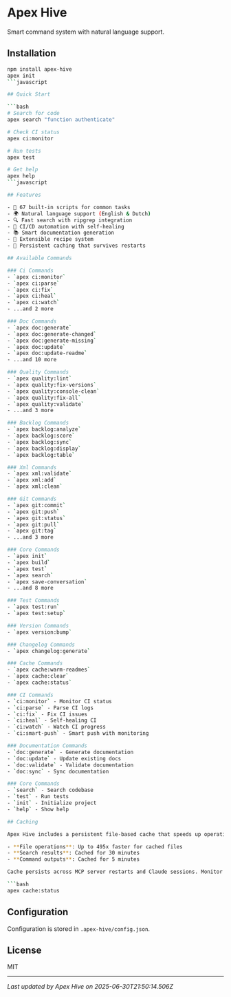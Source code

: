 # Apex Hive

Smart command system with natural language support.

## Installation

```bash
npm install apex-hive
apex init
```javascript

## Quick Start

```bash
# Search for code
apex search "function authenticate"

# Check CI status
apex ci:monitor

# Run tests
apex test

# Get help
apex help
```javascript

## Features

- 🚀 67 built-in scripts for common tasks
- 🌍 Natural language support (English & Dutch)
- 🔍 Fast search with ripgrep integration
- 🤖 CI/CD automation with self-healing
- 📚 Smart documentation generation
- 🔧 Extensible recipe system
- 💾 Persistent caching that survives restarts

## Available Commands

### Ci Commands
- `apex ci:monitor`
- `apex ci:parse`
- `apex ci:fix`
- `apex ci:heal`
- `apex ci:watch`
- ...and 2 more

### Doc Commands
- `apex doc:generate`
- `apex doc:generate-changed`
- `apex doc:generate-missing`
- `apex doc:update`
- `apex doc:update-readme`
- ...and 10 more

### Quality Commands
- `apex quality:lint`
- `apex quality:fix-versions`
- `apex quality:console-clean`
- `apex quality:fix-all`
- `apex quality:validate`
- ...and 3 more

### Backlog Commands
- `apex backlog:analyze`
- `apex backlog:score`
- `apex backlog:sync`
- `apex backlog:display`
- `apex backlog:table`

### Xml Commands
- `apex xml:validate`
- `apex xml:add`
- `apex xml:clean`

### Git Commands
- `apex git:commit`
- `apex git:push`
- `apex git:status`
- `apex git:pull`
- `apex git:tag`
- ...and 3 more

### Core Commands
- `apex init`
- `apex build`
- `apex test`
- `apex search`
- `apex save-conversation`
- ...and 8 more

### Test Commands
- `apex test:run`
- `apex test:setup`

### Version Commands
- `apex version:bump`

### Changelog Commands
- `apex changelog:generate`

### Cache Commands
- `apex cache:warm-readmes`
- `apex cache:clear`
- `apex cache:status`

### CI Commands
- `ci:monitor` - Monitor CI status
- `ci:parse` - Parse CI logs
- `ci:fix` - Fix CI issues
- `ci:heal` - Self-healing CI
- `ci:watch` - Watch CI progress
- `ci:smart-push` - Smart push with monitoring

### Documentation Commands
- `doc:generate` - Generate documentation
- `doc:update` - Update existing docs
- `doc:validate` - Validate documentation
- `doc:sync` - Sync documentation

### Core Commands
- `search` - Search codebase
- `test` - Run tests
- `init` - Initialize project
- `help` - Show help

## Caching

Apex Hive includes a persistent file-based cache that speeds up operations:

- **File operations**: Up to 495x faster for cached files
- **Search results**: Cached for 30 minutes
- **Command outputs**: Cached for 5 minutes

Cache persists across MCP server restarts and Claude sessions. Monitor with:

```bash
apex cache:status
```

## Configuration

Configuration is stored in `.apex-hive/config.json`.

## License

MIT

---
*Last updated by Apex Hive on 2025-06-30T21:50:14.506Z*
